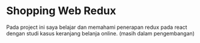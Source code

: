 # Shopping Web Redux

Pada project ini saya belajar dan memahami penerapan redux pada react dengan studi kasus keranjang belanja online.
(masih dalam pengembangan)
